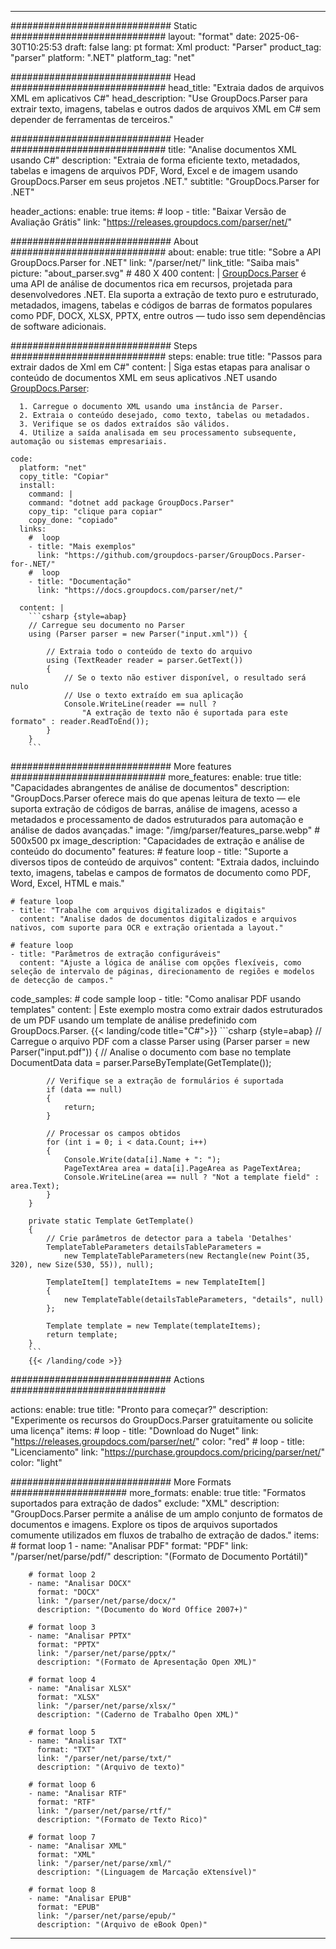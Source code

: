 


---
############################# Static ############################
layout: "format"
date:  2025-06-30T10:25:53
draft: false
lang: pt
format: Xml
product: "Parser"
product_tag: "parser"
platform: ".NET"
platform_tag: "net"

############################# Head ############################
head_title: "Extraia dados de arquivos XML em aplicativos C#"
head_description: "Use GroupDocs.Parser para extrair texto, imagens, tabelas e outros dados de arquivos XML em C# sem depender de ferramentas de terceiros."

############################# Header ############################
title: "Analise documentos XML usando C#" 
description: "Extraia de forma eficiente texto, metadados, tabelas e imagens de arquivos PDF, Word, Excel e de imagem usando GroupDocs.Parser em seus projetos .NET."
subtitle: "GroupDocs.Parser for .NET" 

header_actions:
  enable: true
  items:
    #  loop
    - title: "Baixar Versão de Avaliação Grátis"
      link: "https://releases.groupdocs.com/parser/net/"
      
############################# About ############################
about:
    enable: true
    title: "Sobre a API GroupDocs.Parser for .NET"
    link: "/parser/net/"
    link_title: "Saiba mais"
    picture: "about_parser.svg" # 480 X 400
    content: |
       [GroupDocs.Parser](/parser/net/) é uma API de análise de documentos rica em recursos, projetada para desenvolvedores .NET. Ela suporta a extração de texto puro e estruturado, metadados, imagens, tabelas e códigos de barras de formatos populares como PDF, DOCX, XLSX, PPTX, entre outros — tudo isso sem dependências de software adicionais.

############################# Steps ############################
steps:
    enable: true
    title: "Passos para extrair dados de Xml em C#"
    content: |
      Siga estas etapas para analisar o conteúdo de documentos XML em seus aplicativos .NET usando [GroupDocs.Parser](/parser/net/):
      
      1. Carregue o documento XML usando uma instância de Parser.
      2. Extraia o conteúdo desejado, como texto, tabelas ou metadados.
      3. Verifique se os dados extraídos são válidos.
      4. Utilize a saída analisada em seu processamento subsequente, automação ou sistemas empresariais.
   
    code:
      platform: "net"
      copy_title: "Copiar"
      install:
        command: |
        command: "dotnet add package GroupDocs.Parser"
        copy_tip: "clique para copiar"
        copy_done: "copiado"
      links:
        #  loop
        - title: "Mais exemplos"
          link: "https://github.com/groupdocs-parser/GroupDocs.Parser-for-.NET/"
        #  loop
        - title: "Documentação"
          link: "https://docs.groupdocs.com/parser/net/"
          
      content: |
        ```csharp {style=abap}
        // Carregue seu documento no Parser
        using (Parser parser = new Parser("input.xml")) {

            // Extraia todo o conteúdo de texto do arquivo
            using (TextReader reader = parser.GetText()) 
            {
                // Se o texto não estiver disponível, o resultado será nulo
                // Use o texto extraído em sua aplicação
                Console.WriteLine(reader == null ? 
                    "A extração de texto não é suportada para este formato" : reader.ReadToEnd());
            }
        }
        ```  

############################# More features ############################
more_features:
  enable: true
  title: "Capacidades abrangentes de análise de documentos"
  description: "GroupDocs.Parser oferece mais do que apenas leitura de texto — ele suporta extração de códigos de barras, análise de imagens, acesso a metadados e processamento de dados estruturados para automação e análise de dados avançadas."
  image: "/img/parser/features_parse.webp" # 500x500 px
  image_description: "Capacidades de extração e análise de conteúdo do documento"
  features:
    # feature loop
    - title: "Suporte a diversos tipos de conteúdo de arquivos"
      content: "Extraia dados, incluindo texto, imagens, tabelas e campos de formatos de documento como PDF, Word, Excel, HTML e mais."

    # feature loop
    - title: "Trabalhe com arquivos digitalizados e digitais"
      content: "Analise dados de documentos digitalizados e arquivos nativos, com suporte para OCR e extração orientada a layout."

    # feature loop
    - title: "Parâmetros de extração configuráveis"
      content: "Ajuste a lógica de análise com opções flexíveis, como seleção de intervalo de páginas, direcionamento de regiões e modelos de detecção de campos."
      
  code_samples:
    # code sample loop
    - title: "Como analisar PDF usando templates"
      content: |
        Este exemplo mostra como extrair dados estruturados de um PDF usando um template de análise predefinido com GroupDocs.Parser.
        {{< landing/code title="C#">}}
        ```csharp {style=abap}
        //  Carregue o arquivo PDF com a classe Parser
        using (Parser parser = new Parser("input.pdf"))
        {
            // Analise o documento com base no template
            DocumentData data = parser.ParseByTemplate(GetTemplate());

            // Verifique se a extração de formulários é suportada
            if (data == null)
            {
                return;
            }

            // Processar os campos obtidos
            for (int i = 0; i < data.Count; i++)
            {
                Console.Write(data[i].Name + ": ");
                PageTextArea area = data[i].PageArea as PageTextArea;
                Console.WriteLine(area == null ? "Not a template field" : area.Text);
            }
        }

        private static Template GetTemplate()
        {
            // Crie parâmetros de detector para a tabela 'Detalhes'
            TemplateTableParameters detailsTableParameters = 
                new TemplateTableParameters(new Rectangle(new Point(35, 320), new Size(530, 55)), null);

            TemplateItem[] templateItems = new TemplateItem[]
            {
                new TemplateTable(detailsTableParameters, "details", null)
            };

            Template template = new Template(templateItems);
            return template;
        }
        ```
        {{< /landing/code >}}


############################# Actions ############################

actions:
  enable: true
  title: "Pronto para começar?"
  description: "Experimente os recursos do GroupDocs.Parser gratuitamente ou solicite uma licença"
  items:
    #  loop
    - title: "Download do Nuget"
      link: "https://releases.groupdocs.com/parser/net/"
      color: "red"
        #  loop
    - title: "Licenciamento"
      link: "https://purchase.groupdocs.com/pricing/parser/net/"
      color: "light"


############################# More Formats #####################
more_formats:
    enable: true
    title: "Formatos suportados para extração de dados"
    exclude: "XML"
    description: "GroupDocs.Parser permite a análise de um amplo conjunto de formatos de documentos e imagens. Explore os tipos de arquivos suportados comumente utilizados em fluxos de trabalho de extração de dados."
    items: 
        # format loop 1
        - name: "Analisar PDF"
          format: "PDF"
          link: "/parser/net/parse/pdf/"
          description: "(Formato de Documento Portátil)"
          
        # format loop 2
        - name: "Analisar DOCX"
          format: "DOCX"
          link: "/parser/net/parse/docx/"
          description: "(Documento do Word Office 2007+)"
          
        # format loop 3
        - name: "Analisar PPTX"
          format: "PPTX"
          link: "/parser/net/parse/pptx/"
          description: "(Formato de Apresentação Open XML)"
          
        # format loop 4
        - name: "Analisar XLSX"
          format: "XLSX"
          link: "/parser/net/parse/xlsx/"
          description: "(Caderno de Trabalho Open XML)"
          
        # format loop 5
        - name: "Analisar TXT"
          format: "TXT"
          link: "/parser/net/parse/txt/"
          description: "(Arquivo de texto)"
          
        # format loop 6
        - name: "Analisar RTF"
          format: "RTF"
          link: "/parser/net/parse/rtf/"
          description: "(Formato de Texto Rico)"
          
        # format loop 7
        - name: "Analisar XML"
          format: "XML"
          link: "/parser/net/parse/xml/"
          description: "(Linguagem de Marcação eXtensível)"
          
        # format loop 8
        - name: "Analisar EPUB"
          format: "EPUB"
          link: "/parser/net/parse/epub/"
          description: "(Arquivo de eBook Open)"
         
          

---